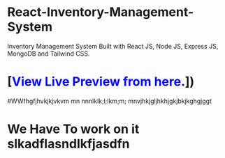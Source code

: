 # React-Inventory-Management-System
Inventory Management System Built with React JS, Node JS, Express JS, MongoDB and Tailwind CSS.

# [<span style="color: blue;">View Live Preview from here.</span>])
#WWfhgfjhvkjkjvkvm mn nnnlklk;l;lkm;m; mnvjhkjgljhkhjgkjbkjkghgjggt


# We Have To work on it slkadflasndlkfjasdfn 